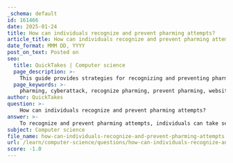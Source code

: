 ```yaml
---
_schema: default
id: 161466
date: 2025-01-24
title: How can individuals recognize and prevent pharming attempts?
article_title: How can individuals recognize and prevent pharming attempts?
date_format: MMM DD, YYYY
post_on_text: Posted on
seo:
  title: QuickTakes | Computer science
  page_description: >-
    This guide provides strategies for recognizing and preventing pharming attacks, outlining key signs of such cyber threats and proactive measures individuals can take to protect their personal information.
  page_keywords: >-
    pharming, cyberattack, recognize pharming, prevent pharming, website security, DNS security, antivirus, malware protection, HTTPS, security awareness, internet safety
author: QuickTakes
question: >-
    How can individuals recognize and prevent pharming attempts?
answer: >-
    To recognize and prevent pharming attempts, individuals can take several proactive measures. Pharming is a type of cyberattack that redirects users from legitimate websites to fraudulent ones, often to steal personal information. Here are some strategies to help identify and mitigate the risks associated with pharming:\n\n### Recognizing Pharming Attempts\n\n1. **Unexpected Website Redirects**: Be cautious if you are redirected to a website that looks similar to the one you intended to visit but has a different URL. This is a common sign of a pharming attack.\n\n2. **Security Certificate Warnings**: If your browser displays warnings about a website's security certificate, do not proceed. This could indicate that the site is not legitimate.\n\n3. **Unusual Browser Behavior**: If your browser behaves unexpectedly, such as changing your homepage or search engine without your consent, it may be a sign of malware that could facilitate pharming.\n\n4. **Suspicious URLs**: Always verify the authenticity of URLs. Legitimate sites should use HTTPS, and the URL should match the expected domain name closely.\n\n5. **Antivirus Alerts**: If your antivirus or anti-malware software alerts you to potential threats or blocks access to certain sites, take these warnings seriously.\n\n### Preventing Pharming Attacks\n\n1. **Implement DNS Security Extensions (DNSSEC)**: This adds an authentication layer to DNS, helping ensure that users are directed to the correct IP addresses and protecting against DNS spoofing.\n\n2. **Run Regular DNS Audits**: Periodically check your DNS settings for unauthorized changes that may indicate a pharming attempt.\n\n3. **Keep Software Updated**: Regularly update your operating systems, browsers, and all other software to patch vulnerabilities that could be exploited by attackers.\n\n4. **Update Firmware**: Ensure that network devices, such as routers and switches, have the latest firmware to protect against known exploits.\n\n5. **Use Antivirus and Anti-Malware Software**: Implement reputable security software that can detect and block malicious code that may affect your DNS settings.\n\n6. **Intrusion Detection Systems (IDS)**: Consider using IDS to monitor network traffic for suspicious activities that may indicate a pharming attack.\n\n7. **Security Awareness Training**: Educate yourself and others about recognizing pharming attacks, including unexpected redirects and security warnings.\n\n8. **Safe Browsing Practices**: Always verify the authenticity of website URLs and ensure they include HTTPS before entering sensitive information.\n\n9. **Apply HTTP Strict Transport Security (HSTS)**: This ensures that users connect over a secure connection, preventing them from connecting to sites over unsecured HTTP.\n\n10. **Anomaly Detection**: Establish mechanisms to detect abnormal traffic flows that could indicate a pharming attack.\n\nBy being vigilant and implementing these strategies, individuals can significantly reduce their risk of falling victim to pharming attacks and protect their personal information from cybercriminals.
subject: Computer science
file_name: how-can-individuals-recognize-and-prevent-pharming-attempts.md
url: /learn/computer-science/questions/how-can-individuals-recognize-and-prevent-pharming-attempts
score: -1.0
---
```


&nbsp;